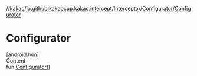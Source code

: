 //[kakao](../../../../index.md)/[io.github.kakaocup.kakao.intercept](../../index.md)/[Interceptor](../index.md)/[Configurator](index.md)/[Configurator](-configurator.md)



# Configurator  
[androidJvm]  
Content  
fun [Configurator](-configurator.md)()  



